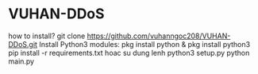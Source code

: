 # VUHAN-DDoS
how to install?
git clone https://github.com/vuhanngoc208/VUHAN-DDoS.git
Install Python3 modules: pkg install python & pkg install python3
pip install -r requirements.txt  hoac su dung lenh python3 setup.py
python main.py
